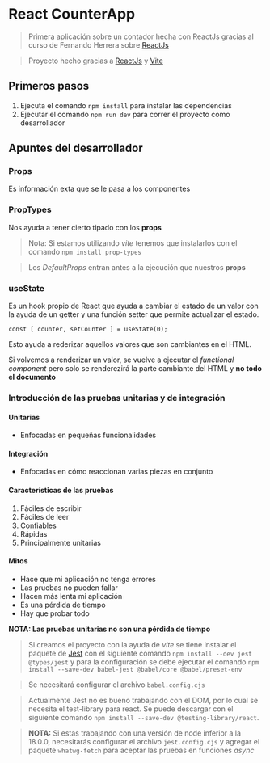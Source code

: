 # React CounterApp 
>Primera aplicación sobre un contador hecha con ReactJs gracias al curso de Fernando Herrera sobre [ReactJs](https://www.udemy.com/course/react-cero-experto/)

> Proyecto hecho gracias a [ReactJs](https://es.reactjs.org/) y [Vite](https://vitejs.dev/)


## Primeros pasos
1. Ejecuta el comando `npm install` para instalar las dependencias
2. Ejecutar el comando `npm run dev` para correr el proyecto como desarrollador


## Apuntes del desarrollador
### Props
Es información exta que se le pasa a los componentes

### PropTypes
Nos ayuda a tener cierto tipado con los **props**
>Nota: Si estamos utilizando *vite* tenemos que instalarlos con el comando `npm install prop-types`

> Los *DefaultProps* entran antes a la ejecución que nuestros **props**

### useState
Es un hook propio de React que ayuda a cambiar el estado de un valor con la ayuda de un getter y una función setter que permite actualizar el estado.

```
const [ counter, setCounter ] = useState(0);
```

Esto ayuda a rederizar aquellos valores que son cambiantes en el HTML.

Si volvemos a renderizar un valor, se vuelve a ejecutar el *functional component* pero solo se renderezirá la parte cambiante del HTML y **no todo el documento**


### Introducción de las pruebas unitarias y de integración

#### Unitarias
* Enfocadas en pequeñas funcionalidades

#### Integración
* Enfocadas en cómo reaccionan varias piezas en conjunto

#### Características de las pruebas
1. Fáciles de escribir
2. Fáciles de leer
3. Confiables
4. Rápidas
5. Principalmente unitarias

#### Mitos
* Hace que mi aplicación no tenga errores
* Las pruebas no pueden fallar
* Hacen más lenta mi aplicación
* Es una pérdida de tiempo
* Hay que probar todo

**NOTA: Las pruebas unitarias no son una pérdida de tiempo**

> Si creamos el proyecto con la ayuda de *vite* se tiene instalar el paquete de [Jest](https://jestjs.io/) con el siguiente comando `npm install --dev jest @types/jest` y para la configuración se debe ejecutar el comando `npm install --save-dev babel-jest @babel/core @babel/preset-env`

> Se necesitará configurar el archivo `babel.config.cjs`

> Actualmente Jest no es bueno trabajando con el DOM, por lo cual se necesita el test-library para react. Se puede descargar con el siguiente comando `npm install --save-dev @testing-library/react`.

> **NOTA:** Si estas trabajando con una versión de node inferior a la 18.0.0, necesitarás configurar el archivo `jest.config.cjs` y agregar el paquete `whatwg-fetch` para aceptar las pruebas en funciones *async*
